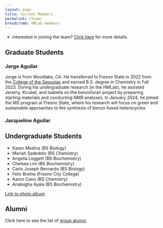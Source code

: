 ```yaml
---
layout: page
title: Current Members
permalink: /team/
breadcrumb: HMLab members
---
```


- Interested in joining the team? [Click here](/research/opportunities) for more details. 

## Graduate Students

### Jorge Aguilar

Jorge is from Woodlake, CA. He transferred to Fresno State in 2022 from the [College of the Sequoias](https://www.cos.edu/en-us) and earned B.S. degree in Chemistry in Fall 2023. During his undergraduate research (in the HMLab), he assisted Jeremy, Kirubel, and Isabella on the benzofuran project by preparing starting materials and conducting NMR analyses. In January 2024, he joined the MS program at Fresno State, where his research will focus on green and sustainable approaches to the synthesis of benzo-fused heterocycles. 

### Jacqueline Aguilar

## Undergraduate Students

* Karen Medina (BS Biology)
* Mariah Sadeddin (BS Chemistry)
* Angelia Leggett (BS Biochemistry)
* Chelsea Lim (BS Biochemistry)
* Carlo Joseph Bernardo (BS Biology)
* Felix Breine (Fresno City College)
* Aaron Cano (BS Chemistry)
* Analeigha Ayala (BS Biochemistry)

 [Link to photo album](/team/photos)

## Alumni

Click here to see the list of [group alumni](/team/alumni). 